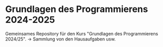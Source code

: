 # Grundlagen des Programmierens 2024-2025
Gemeinsames Repository für den Kurs "Grundlagen des Programmierens 2024/25".
-> Sammlung von den Hausaufgaben usw.
